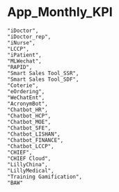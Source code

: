 # App_Monthly_KPI

    "iDoctor",
    "iDoctor_rep",
    "iNurse",
    "LCCP",
    "iPatient",
    "MLWechat",
    "RAPID",
    "Smart Sales Tool_SSR",
    "Smart Sales Tool_SDF",
    "Coterie",
    "eOrdering",
    "WeChatEnt",
    "AcronymBot",
    "Chatbot_HR",
    "Chatbot_HCP",
    "Chatbot_MOE",
    "Chatbot_SFE",
    "Chatbot_LISHAN",
    "Chatbot_FINANCE",
    "Chatbot_LCCP",
    "CHIEF",
    "CHIEF Cloud",
    "LillyChina",
    "LillyMedical",
    "Training Gamification",
    "BAW"
